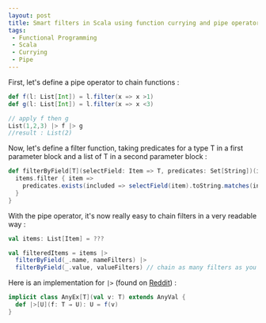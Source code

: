 ```yaml
---
layout: post
title: Smart filters in Scala using function currying and pipe operator
tags:
 - Functional Programming
 - Scala
 - Currying
 - Pipe
---
```


First, let's define a pipe operator to chain functions : 

```scala
def f(l: List[Int]) = l.filter(x => x >1)
def g(l: List[Int]) = l.filter(x => x <3)

// apply f then g
List(1,2,3) |> f |> g 
//result : List(2)
```

Now, let's define a filter function, taking predicates for a type T in a first parameter block and a list of T in a second parameter block : 

```scala
def filterByField[T](selectField: Item => T, predicates: Set[String])(items: List[Item]) = {
  items.filter { item =>
    predicates.exists(included => selectField(item).toString.matches(included))
  }
}
```

With the pipe operator, it's now really easy to chain filters in a very readable way :

```scala
val items: List[Item] = ???

val filteredItems = items |>
  filterByField(_.name, nameFilters) |>
  filterByField(_.value, valueFilters) // chain as many filters as you want...
```
Here is an implementation for `|>` (found on [Reddit](https://www.reddit.com/r/scala/comments/480nfm/operator_in_scala/d0got47/)) : 

```scala
implicit class AnyEx[T](val v: T) extends AnyVal {
  def |>[U](f: T ⇒ U): U = f(v)
}
```
